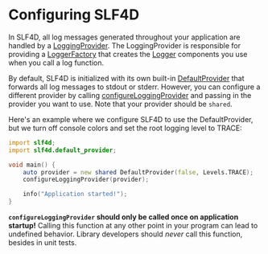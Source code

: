 # Configuring SLF4D

In SLF4D, all log messages generated throughout your application are handled by a [LoggingProvider](ddoc-slf4d.provider.LoggingProvider). The LoggingProvider is responsible for providing a [LoggerFactory](ddoc-slf4d.factory.LoggerFactory) that creates the [Logger](ddoc-slf4d.logger.Logger) components you use when you call a log function.

By default, SLF4D is initialized with its own built-in [DefaultProvider](ddoc-slf4d.default_provider.provider.DefaultProvider) that forwards all log messages to stdout or stderr. However, you can configure a different provider by calling [configureLoggingProvider](ddoc-slf4d.configureLoggingProvider) and passing in the provider you want to use. Note that your provider should be `shared`.

Here's an example where we configure SLF4D to use the DefaultProvider, but we turn off console colors and set the root logging level to TRACE:

```d
import slf4d;
import slf4d.default_provider;

void main() {
    auto provider = new shared DefaultProvider(false, Levels.TRACE);
    configureLoggingProvider(provider);

    info("Application started!");
}
```

**`configureLoggingProvider` should only be called once on application startup!** Calling this function at any other point in your program can lead to undefined behavior. Library developers should _never_ call this function, besides in unit tests.
